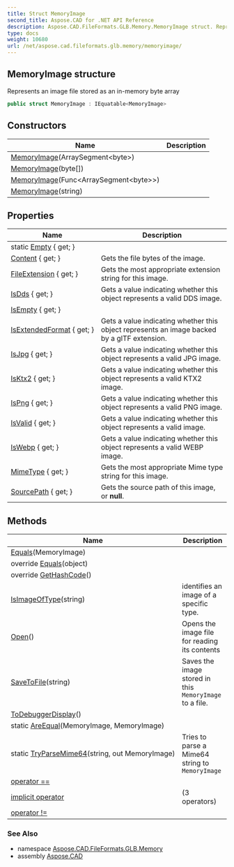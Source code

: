 ```yaml
---
title: Struct MemoryImage
second_title: Aspose.CAD for .NET API Reference
description: Aspose.CAD.FileFormats.GLB.Memory.MemoryImage struct. Represents an image file stored as an inmemory byte array
type: docs
weight: 10680
url: /net/aspose.cad.fileformats.glb.memory/memoryimage/
---
```

## MemoryImage structure

Represents an image file stored as an in-memory byte array

```csharp
public struct MemoryImage : IEquatable<MemoryImage>
```

## Constructors

| Name | Description |
| --- | --- |
| [MemoryImage](memoryimage/#constructor_1)(ArraySegment&lt;byte&gt;) |  |
| [MemoryImage](memoryimage/#constructor)(byte[]) |  |
| [MemoryImage](memoryimage/#constructor_2)(Func&lt;ArraySegment&lt;byte&gt;&gt;) |  |
| [MemoryImage](memoryimage/#constructor_3)(string) |  |

## Properties

| Name | Description |
| --- | --- |
| static [Empty](../../aspose.cad.fileformats.glb.memory/memoryimage/empty/) { get; } |  |
| [Content](../../aspose.cad.fileformats.glb.memory/memoryimage/content/) { get; } | Gets the file bytes of the image. |
| [FileExtension](../../aspose.cad.fileformats.glb.memory/memoryimage/fileextension/) { get; } | Gets the most appropriate extension string for this image. |
| [IsDds](../../aspose.cad.fileformats.glb.memory/memoryimage/isdds/) { get; } | Gets a value indicating whether this object represents a valid DDS image. |
| [IsEmpty](../../aspose.cad.fileformats.glb.memory/memoryimage/isempty/) { get; } |  |
| [IsExtendedFormat](../../aspose.cad.fileformats.glb.memory/memoryimage/isextendedformat/) { get; } | Gets a value indicating whether this object represents an image backed by a glTF extension. |
| [IsJpg](../../aspose.cad.fileformats.glb.memory/memoryimage/isjpg/) { get; } | Gets a value indicating whether this object represents a valid JPG image. |
| [IsKtx2](../../aspose.cad.fileformats.glb.memory/memoryimage/isktx2/) { get; } | Gets a value indicating whether this object represents a valid KTX2 image. |
| [IsPng](../../aspose.cad.fileformats.glb.memory/memoryimage/ispng/) { get; } | Gets a value indicating whether this object represents a valid PNG image. |
| [IsValid](../../aspose.cad.fileformats.glb.memory/memoryimage/isvalid/) { get; } | Gets a value indicating whether this object represents a valid image. |
| [IsWebp](../../aspose.cad.fileformats.glb.memory/memoryimage/iswebp/) { get; } | Gets a value indicating whether this object represents a valid WEBP image. |
| [MimeType](../../aspose.cad.fileformats.glb.memory/memoryimage/mimetype/) { get; } | Gets the most appropriate Mime type string for this image. |
| [SourcePath](../../aspose.cad.fileformats.glb.memory/memoryimage/sourcepath/) { get; } | Gets the source path of this image, or **null**. |

## Methods

| Name | Description |
| --- | --- |
| [Equals](../../aspose.cad.fileformats.glb.memory/memoryimage/equals/#equals)(MemoryImage) |  |
| override [Equals](../../aspose.cad.fileformats.glb.memory/memoryimage/equals/#equals_1)(object) |  |
| override [GetHashCode](../../aspose.cad.fileformats.glb.memory/memoryimage/gethashcode/)() |  |
| [IsImageOfType](../../aspose.cad.fileformats.glb.memory/memoryimage/isimageoftype/)(string) | identifies an image of a specific type. |
| [Open](../../aspose.cad.fileformats.glb.memory/memoryimage/open/)() | Opens the image file for reading its contents |
| [SaveToFile](../../aspose.cad.fileformats.glb.memory/memoryimage/savetofile/)(string) | Saves the image stored in this `MemoryImage` to a file. |
| [ToDebuggerDisplay](../../aspose.cad.fileformats.glb.memory/memoryimage/todebuggerdisplay/)() |  |
| static [AreEqual](../../aspose.cad.fileformats.glb.memory/memoryimage/areequal/)(MemoryImage, MemoryImage) |  |
| static [TryParseMime64](../../aspose.cad.fileformats.glb.memory/memoryimage/tryparsemime64/)(string, out MemoryImage) | Tries to parse a Mime64 string to `MemoryImage` |
| [operator ==](../../aspose.cad.fileformats.glb.memory/memoryimage/op_equality/) |  |
| [implicit operator](../../aspose.cad.fileformats.glb.memory/memoryimage/op_implicit/#op_implicit_1) |  (3 operators) |
| [operator !=](../../aspose.cad.fileformats.glb.memory/memoryimage/op_inequality/) |  |

### See Also

* namespace [Aspose.CAD.FileFormats.GLB.Memory](../../aspose.cad.fileformats.glb.memory/)
* assembly [Aspose.CAD](../../)


